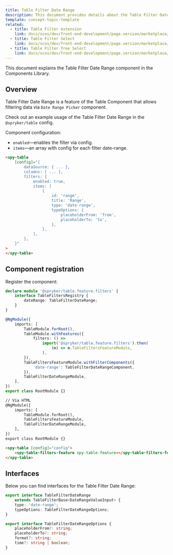 ```yaml
---
title: Table Filter Date Range
description: This document provides details about the Table Filter Date Range component in the Components Library.
template: concept-topic-template
related:
  - title: Table Filter extension
    link: docs/scos/dev/front-end-development/page.version/marketplace/table-design/table-filter-extension/index.html
  - title: Table Filter Select
    link: docs/scos/dev/front-end-development/page.version/marketplace/table-design/table-filter-extension/table-filter-select.html
  - title: Table Filter Tree Select
    link: docs/scos/dev/front-end-development/page.version/marketplace/table-design/table-filter-extension/table-filter-tree-select.html
---
```


This document explains the Table Filter Date Range component in the Components Library.

## Overview

Table Filter Date Range is a feature of the Table Component that allows filtering data via `Date Range Picker` component.

Check out an example usage of the Table Filter Date Range in the `@spryker/table` config.

Component configuration:

- `enabled`—enables the filter via config.  
- `items`—an array with config for each filter date-range.  

```html
<spy-table
    [config]="{
        dataSource: { ... },
        columns: [ ... ],
        filters: {
            enabled: true,
            items: [
                {
                    id: 'range',
                    title: 'Range',
                    type: 'date-range',
                    typeOptions: {
                        placeholderFrom: 'from',
                        placeholderTo: 'to',
                    },
                },
            ],
        },                                                                                           
    }"
>
</spy-table>
```

## Component registration

Register the component:

```ts
declare module '@spryker/table.feature.filters' {
    interface TableFiltersRegistry {
        dateRange: TableFilterDateRange;
    }
}

@NgModule({
    imports: [
        TableModule.forRoot(),
        TableModule.withFeatures({
            filters: () =>
                import('@spryker/table.feature.filters').then(
                    (m) => m.TableFiltersFeatureModule,
                ),
        }),
        TableFiltersFeatureModule.withFilterComponents({
            'date-range': TableFilterDateRangeComponent,
        }),
        TableFilterDateRangeModule,
    ],
})
export class RootModule {}
```

```html
// Via HTML
@NgModule({
    imports: [
        TableModule.forRoot(),
        TableFiltersFeatureModule,
        TableFilterDateRangeModule,
    ],
})
export class RootModule {}

<spy-table [config]="config">
    <spy-table-filters-feature spy-table-feature></spy-table-filters-feature>
</spy-table>
```

## Interfaces

Below you can find interfaces for the Table Filter Date Range:

```ts
export interface TableFilterDateRange
    extends TableFilterBase<DateRangeValueInput> {
    type: 'date-range';
    typeOptions: TableFilterDateRangeOptions;
}

export interface TableFilterDateRangeOptions {
    placeholderFrom?: string;
    placeholderTo?: string;
    format?: string;
    time?: string | boolean;
}
```
